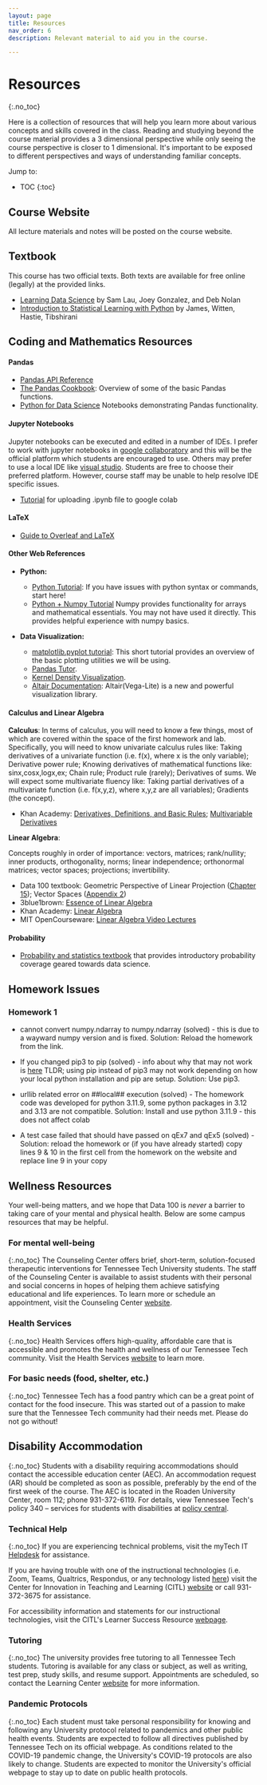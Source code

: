 ```yaml
---
layout: page
title: Resources
nav_order: 6
description: Relevant material to aid you in the course.

---
```


# Resources
{:.no_toc}

Here is a collection of resources that will help you learn more about various concepts and skills covered in the class. Reading and studying beyond the course material provides a 3 dimensional perspective while only seeing the course perspective is closer to 1 dimensional. It's important to be exposed to different perspectives and ways of understanding familiar concepts. 

Jump to:
* TOC
{:toc}



<a name = 'course_website'></a>
## Course Website

All lecture materials and notes will be posted on the course website.

## Textbook 

This course has two official texts. Both texts are available for free online (legally) at the provided links.

- [Learning Data Science](https://learningds.org/intro.html) by Sam Lau, Joey Gonzalez, and Deb Nolan
- [Introduction to Statistical Learning with Python](https://www.statlearning.com) by James, Witten, Hastie, Tibshirani


## Coding and Mathematics Resources


#### Pandas

  - [Pandas API Reference](https://pandas.pydata.org/pandas-docs/stable/reference/index.html)
  - [The Pandas Cookbook](http://nbviewer.jupyter.org/github/jvns/pandas-cookbook/tree/master/cookbook/): Overview of some of the basic Pandas functions. 
  - [Python for Data Science](http://wavedatalab.github.io/datawithpython/index.html) Notebooks demonstrating Pandas functionality.

#### Jupyter Notebooks

Jupyter notebooks can be executed and edited in a number of IDEs. I prefer to work with jupyter notebooks in [google collaboratory](https://colab.research.google.com) and this will be the official platform which students are encouraged to use. Others may prefer to use a local IDE like [visual studio](https://code.visualstudio.com). Students are free to choose their preferred platform. However, course staff may be unable to help resolve IDE specific issues.

- [Tutorial](https://saturncloud.io/blog/how-to-run-a-downloaded-jupyter-notebook-on-google-colaboratory/) for uploading .ipynb file to google colab 


#### LaTeX
+ [Guide to Overleaf and LaTeX](https://www.overleaf.com/learn)

#### Other Web References

- **Python:**
  - [Python Tutorial](https://docs.python.org/3.5/tutorial/): If you have issues with python syntax or commands, start here!
  - [Python + Numpy Tutorial](http://cs231n.github.io/python-numpy-tutorial/) Numpy provides functionality for arrays and mathematical essentials. You may not have used it directly. This provides helpful experience with numpy basics.

- **Data Visualization:**
  - [matplotlib.pyplot tutorial](http://matplotlib.org/users/pyplot_tutorial.html#pyplot-tutorial): This short tutorial provides an overview of the basic plotting utilities we will be using.
  - [Pandas Tutor](https://pandastutor.com).
  - [Kernel Density Visualization](https://mathisonian.github.io/kde/).
  - [Altair Documentation](https://altair-viz.github.io/): Altair(Vega-Lite) is a new and powerful visualization library. 

  

#### Calculus and Linear Algebra

**Calculus**:
In terms of calculus, you will need to know a few things, most of which are covered within the space of the first homework and lab. Specifically, you will need to know univariate calculus rules like: Taking derivatives of a univariate function (i.e. f(x), where x is the only variable); Derivative power rule; Knowing derivatives of mathematical functions like: sinx,cosx,logx,ex; Chain rule; Product rule (rarely); Derivatives of sums. We will expect some multivariate fluency like: Taking partial derivatives of a multivariate function (i.e. f(x,y,z), where x,y,z are all variables); Gradients (the concept).

- Khan Academy: 
[Derivatives, Definitions, and Basic Rules](https://www.khanacademy.org/math/calculus-1/cs1-derivatives-definition-and-basic-rules);
[Multivariable Derivatives](https://www.khanacademy.org/math/multivariable-calculus/multivariable-derivatives)


**Linear Algebra**:

Concepts roughly in order of importance:
vectors, matrices; rank/nullity;
inner products, orthogonality, norms;
linear independence;
orthonormal matrices;
vector spaces;
projections;
invertibility.


- Data 100 textbook: Geometric Perspective of Linear Projection ([Chapter 15](https://www.textbook.ds100.org/ch/15/linear_multi_fit.html)); Vector Spaces ([Appendix 2](https://www.textbook.ds100.org/ch/a02/vector_space_review.html))
- 3blue1brown: [Essence of Linear Algebra](https://www.3blue1brown.com/essence-of-linear-algebra-page)
- Khan Academy: [Linear Algebra](https://www.khanacademy.org/math/linear-algebra)
- MIT OpenCourseware: [Linear Algebra Video Lectures](https://ocw.mit.edu/courses/18-06-linear-algebra-spring-2010/video_galleries/video-lectures/)


#### Probability
+ [Probability and statistics textbook](http://stat88.org/textbook/content/intro.html) that provides introductory probability coverage geared towards data science.


## Homework Issues

### Homework 1

- cannot convert numpy.ndarray to numpy.ndarray (solved) - this is due to a wayward numpy version and is fixed. Solution: Reload the homework from the link.

- If you changed pip3 to pip (solved) - info about why that may not work is [here](https://www.perplexity.ai/search/install-works-with-pip3-but-wh-i19KtrHVS7OUEdGOMCko1w) TLDR; using pip instead of pip3 may not work depending on how your local python installation and pip are setup. Solution: Use pip3.

- urllib related error on ##local## execution (solved) - The homework code was developed for python 3.11.9, some python packages in 3.12 and 3.13 are not compatible. Solution: Install and use python 3.11.9 - this does not affect colab

- A test case failed that should have passed on qEx7 and qEx5 (solved) - Solution: reload the homework or (if you have already started) copy lines 9 & 10 in the first cell from the homework on the website and replace line 9 in your copy


## Wellness Resources

Your well-being matters, and we hope that Data 100 is *never* a barrier to taking care of your mental and physical health. Below are some campus resources that may be helpful.


### For mental well-being
{:.no_toc}
The Counseling Center offers brief, short-term, solution-focused therapeutic interventions for Tennessee Tech University students. The staff of the Counseling Center is available to assist students with their personal and social concerns in hopes of helping them achieve satisfying educational and life experiences. To learn more or schedule an appointment, visit the Counseling Center [website](https://www.tntech.edu/counsel/index.php). 



### Health Services 
{:.no_toc}
Health Services offers high-quality, affordable care that is accessible and promotes the health and wellness of our Tennessee Tech community. Visit the Health Services [website](https://www.tntech.edu/healthservices/) to learn more. 


### For basic needs (food, shelter, etc.)
{:.no_toc}
Tennessee Tech has a food pantry which can be a great point of contact for the food insecure. This was started out of a passion to make sure that the Tennessee Tech community had their needs met. Please do not go without!



## Disability Accommodation 
{:.no_toc}
Students with a disability requiring accommodations should contact the accessible education center (AEC). An accommodation request (AR) should be completed as soon as possible, preferably by the end of the first week of the course. The AEC is located in the Roaden University Center, room 112; phone 931-372-6119. For details, view Tennessee Tech's policy 340 – services for students with disabilities at [policy central](https://tntech.policytech.com/docview/?docid=1131&public=true).


### Technical Help 
{:.no_toc}
If you are experiencing technical problems, visit the myTech IT [Helpdesk](https://its.tntech.edu/display/MON/Help+Desk) for assistance. 

If you are having trouble with one of the instructional technologies (i.e. Zoom, Teams, Qualtrics, Respondus, or any technology listed [here](https://www.tntech.edu/citl/tech-services/index.php)) visit the Center for Innovation in Teaching and Learning (CITL) [website](https://www.tntech.edu/citl/index.php) or call 931-372-3675 for assistance. 

For accessibility information and statements for our instructional technologies, visit the CITL's Learner Success Resource [webpage](https://www.tntech.edu/citl/learner-success-resources.php). 


### Tutoring 
{:.no_toc}
The university provides free tutoring to all Tennessee Tech students. Tutoring is available for any class or subject, as well as writing, test prep, study skills, and resume support. Appointments are scheduled, so contact the Learning Center [website](https://www.tntech.edu/library/learning-center.php) for more information. 




### Pandemic Protocols
{:.no_toc}
Each student must take personal responsibility for knowing and following any University protocol related to pandemics and other public health events. Students are expected to follow all directives published by Tennessee Tech on its official webpage. As conditions related to the COVID-19 pandemic change, the University's COVID-19 protocols are also likely to change. Students are expected to monitor the University's official webpage to stay up to date on public health protocols.
